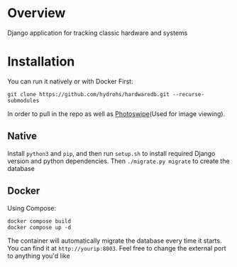 # Overview
Django application for tracking classic hardware and systems

# Installation
You can run it natively or with Docker
First:

    git clone https://github.com/hydrohs/hardwaredb.git --recurse-submodules

In order to pull in the repo as well as [Photoswipe](https://github.com/dimsemenov/PhotoSwipe)(Used for image viewing).

## Native
Install ``python3`` and ``pip``, and then run ``setup.sh`` to install required Django version and python dependencies. Then ``./migrate.py migrate`` to create the database

## Docker
Using Compose:

    docker compose build
    docker compose up -d

The container will automatically migrate the database every time it starts. You can find it at ``http://yourip:8003``. Feel free to change the external port to anything you'd like